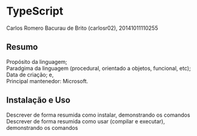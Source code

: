# TypeScript
Carlos Romero Bacurau de Brito (carlosr02), 20141011110255
<h2>Resumo</h2>
Propósito da linguagem;
<br>Paradgima da linguagem (procedural, orientado a objetos, funcional, etc);
<br>Data de criação; e,
<br>Principal mantenedor: Microsoft.
<h2>Instalação e Uso</h2>
Descrever de forma resumida como instalar, demonstrando os comandos
<br>Descrever de forma resumida como usar (compilar e executar), demonstrando os comandos 
